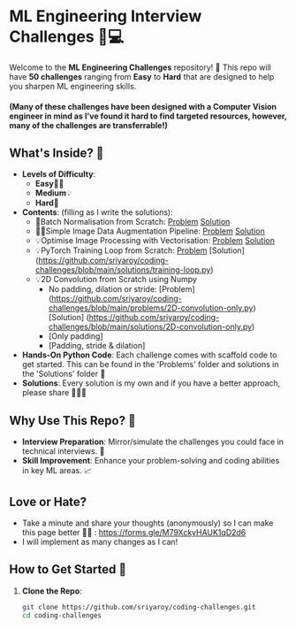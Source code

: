 # ML Engineering Interview Challenges 🚀💻

Welcome to the **ML Engineering Challenges** repository! 🎉 This repo will have **50 challenges** ranging from **Easy** to **Hard** that are designed to help you sharpen ML engineering skills. 

#### (Many of these challenges have been designed with a Computer Vision engineer in mind as I've found it hard to find targeted resources, however, many of the challenges are transferrable!)

## What's Inside? 📂

- **Levels of Difficulty**:
  - **Easy**🏃‍♂️
  - **Medium**💡
  - **Hard**🚀
- **Contents**: (filling as I write the solutions):
  - 🚀Batch Normalisation from Scratch: [Problem](https://github.com/sriyaroy/coding-challenges/blob/main/problems/batch-norm.py) [Solution](https://github.com/sriyaroy/coding-challenges/blob/main/solutions/batch-norm.py)
  - 🏃‍♂️Simple Image Data Augmentation Pipeline: [Problem](https://github.com/sriyaroy/coding-challenges/blob/main/problems/image-aug-pipeline.py) [Solution](https://github.com/sriyaroy/coding-challenges/blob/main/solutions/image-aug-pipeline.py)
  - 💡Optimise Image Processing with Vectorisation: [Problem](https://github.com/sriyaroy/coding-challenges/blob/main/problems/numpy-vectorisation.py) [Solution](https://github.com/sriyaroy/coding-challenges/blob/main/solutions/numpy-vectorisation.py)
  - 💡PyTorch Training Loop from Scratch: [Problem](https://github.com/sriyaroy/coding-challenges/blob/main/problems/training-loop.py) [Solution] (https://github.com/sriyaroy/coding-challenges/blob/main/solutions/training-loop.py)
  - 💡2D Convolution from Scratch using Numpy
    - No padding, dilation or stride: [Problem] (https://github.com/sriyaroy/coding-challenges/blob/main/problems/2D-convolution-only.py) [Solution] (https://github.com/sriyaroy/coding-challenges/blob/main/solutions/2D-convolution-only.py)
    - [Only padding]
    - [Padding, stride & dilation]
- **Hands-On Python Code**: Each challenge comes with scaffold code to get started. This can be found in the 'Problems' folder and solutions in the 'Solutions' folder 🐍
- **Solutions**: Every solution is my own and if you have a better approach, please share 👩🏽‍💻

## Why Use This Repo? 🤔

- **Interview Preparation**: Mirror/simulate the challenges you could face in technical interviews. 🎤
- **Skill Improvement**: Enhance your problem-solving and coding abilities in key ML areas. 📈

## Love or Hate? 
- Take a minute and share your thoughts (anonymously) so I can make this page better 🫶🏽 : https://forms.gle/M79XckyHAUK1qD2d6
- I will implement as many changes as I can!

## How to Get Started 🚀

1. **Clone the Repo**:
   ```bash
   git clone https://github.com/sriyaroy/coding-challenges.git
   cd coding-challenges

